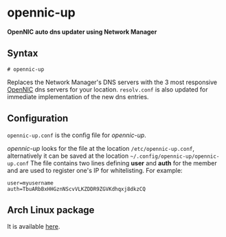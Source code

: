 # opennic-up

**OpenNIC auto dns updater using Network Manager**

## Syntax

`# opennic-up`

Replaces the Network Manager's DNS servers with the 3 most responsive [OpenNIC][0] dns servers for your location. `resolv.conf` is also updated for immediate implementation of the new dns entries.

## Configuration

`opennic-up.conf` is the config file for *opennic-up*. 

*opennic-up* looks for the file at the location `/etc/opennic-up.conf`, alternatively it can be saved at the location `~/.config/opennic-up/opennic-up.conf`
The file contains two lines defining **user** and **auth** for the member and are used to register one's IP for whitelisting. For example:
```
user=myusername
auth=TbuARbBxHHGznNScvVLKZDDR9ZGVKdhqxj8dkzCQ
```

## Arch Linux package

It is available [here][1].

[0]: https://www.opennicproject.org/
[1]: https://aur.archlinux.org/packages/opennic-up